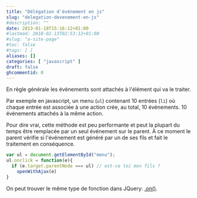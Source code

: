 ```yaml
---
title: "Délégation d'événement en js"
slug: "delegation-devenement-en-js"
#description: ""
date: 2013-01-18T15:16:12+01:00
#lastmod: 2018-02-13T02:53:12+01:00
#slug: "a-site-page"
#toc: false
#tags: [ ]
aliases: []
categories: [ "javascript" ]
draft: false
ghcommentid: 0
---
```


En règle générale les événements sont attachés à l'élément qui va le traiter.

Par exemple en javascript, un menu (`ul`) contenant 10 entrées (`li`) où chaque entrée est associée à une action crée, au total, 10 événements. 10 événements attachés à la même action.

Pour dire vrai, cette méthode est peu performante et peut la plupart du temps être remplacée par un seul événement sur le parent. À ce moment le parent vérifie si l'événement est généré par un de ses fils et fait le traitement en conséquence.

```js
var ul = document.getElementById("menu");
ul.onclick = function(e){
  if (e.target.parentNode === ul) // est-ce toi mon fils ?
    openWithAjax(e)
}
```

On peut trouver le même type de fonction dans JQuery: [.on()](https://api.jquery.com/on/).
